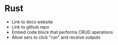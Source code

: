 # Rust

* Link to docs website
* Link to github repo
* Embed code block that performs CRUD operations
* Allow sers to click "run" and receive outputs